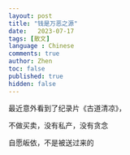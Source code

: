 ```yaml
---
layout: post
title: "钱是万恶之源"
date:   2023-07-17
tags: [散文]
language : Chinese
comments: true
author: Zhen
toc: false
published: true
hidden: false
---
```

最近意外看到了纪录片《古道清凉》，

不做买卖，没有私产，没有贪念

自愿皈依，不是被送过来的
<!--stackedit_data:
eyJoaXN0b3J5IjpbNDcwMzYzNTc1XX0=
-->